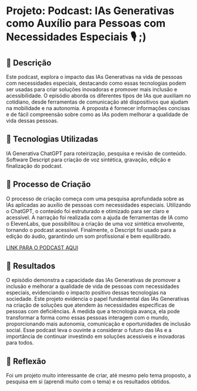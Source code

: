 # Projeto: Podcast: IAs Generativas como Auxílio para Pessoas com Necessidades Especiais 🎙️ ;)

## 📒 Descrição
Este podcast, explora o impacto das IAs Generativas na vida de pessoas com necessidades especiais, destacando como essas tecnologias podem ser usadas para criar soluções inovadoras e promover mais inclusão e acessibilidade. O episódio aborda os diferentes tipos de IAs que auxiliam no cotidiano, desde ferramentas de comunicação até dispositivos que ajudam na mobilidade e na autonomia. A proposta é fornecer informações concisas e de fácil compreensão sobre como as IAs podem melhorar a qualidade de vida dessas pessoas.

## 🤖 Tecnologias Utilizadas
IA Generativa ChatGPT para roteirização, pesquisa e revisão de conteúdo.
Software Descript para criação de voz sintética, gravação, edição e finalização do podcast.

## 🧐 Processo de Criação
O processo de criação começa com uma pesquisa aprofundada sobre as IAs aplicadas ao auxílio de pessoas com necessidades especiais. Utilizando o ChatGPT, o conteúdo foi estruturado e otimizado para ser claro e acessível. A narração foi realizada com a ajuda de ferramentas de IA como o ElevenLabs, que possibilitou a criação de uma voz sintética envolvente, tornando o podcast acessível. Finalmente, o Descript foi usado para a edição do áudio, garantindo um som profissional e bem equilibrado.

[LINK PARA O PODCAST AQUI](https://open.spotify.com/episode/2ptmCN5HV48XI6Cvn6WZuk?si=0l6JTSEuQvKPyXf0tMFC9A)

## 🚀 Resultados
O episódio demonstra a capacidade das IAs Generativas de promover a inclusão e melhorar a qualidade de vida de pessoas com necessidades especiais, evidenciando o impacto positivo dessas tecnologias na sociedade. Este projeto evidencia o papel fundamental das IAs Generativas na criação de soluções que atendem às necessidades específicas de pessoas com deficiências. À medida que a tecnologia avança, ela pode transformar a forma como essas pessoas interagem com o mundo, proporcionando mais autonomia, comunicação e oportunidades de inclusão social. Esse podcast leva o ouvinte a considerar o futuro das IAs e a importância de continuar investindo em soluções acessíveis e inovadoras para todos.

## 💭 Reflexão
Foi um projeto muito interessante de criar, até mesmo pelo tema proposto, a pesquisa em si (aprendi muito com o tema) e os resultados obtidos.
